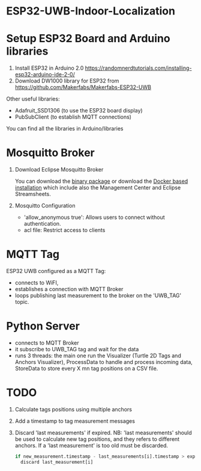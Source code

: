# ESP32-UWB-Indoor-Localization
 
# Setup ESP32 Board and Arduino libraries
1. Install ESP32 in Arduino 2.0 https://randomnerdtutorials.com/installing-esp32-arduino-ide-2-0/
2. Download DW1000 library for ESP32 from https://github.com/Makerfabs/Makerfabs-ESP32-UWB

Other useful libraries:
 - Adafruit_SSD1306 (to use the ESP32 board display)
 - PubSubClient (to establish MQTT connections)
 
You can find all the libraries in Arduino/libraries
 
 # Mosquitto Broker
 1. Download Eclipse Mosquitto Broker 
    
    You can download the [binary package](https://mosquitto.org/download/) or download the [Docker based installation](https://docs.cedalo.com/management-center/2.4/installation/) which include also the Management Center and Eclipse Streamsheets.

2. Mosquitto Configuration
   - 'allow_anonymous true': Allows users to connect without authentication.
   - acl file: Restrict access to clients

# MQTT Tag
ESP32 UWB configured as a MQTT Tag:
   - connects to WiFI, 
   - establishes a connection with MQTT Broker
   - loops publishing last measurement to the broker on the 'UWB_TAG' topic.

# Python Server
   - connects to MQTT Broker
   - it subscribe to UWB_TAG tag and wait for the data
   - runs 3 threads: the main one run the Visualizer (Turtle 2D Tags and Anchors Visualizer), ProcessData to handle and process incoming data, StoreData to store every X mn tag positions on a CSV file. 

# TODO
1. Calculate tags positions using multiple anchors
2. Add a timestamp to tag measurement messages
3. Discard 'last measurements' if expired.
   NB: 'last measurements' should be used to calculate new tag positions, and they refers to different anchors.
       If a 'last measurement' is too old must be discarded.
    
    ```Python
    if new_measurement.timestamp - last_measurements[i].timestamp > expiring_time:
      discard last_measurement[i]
